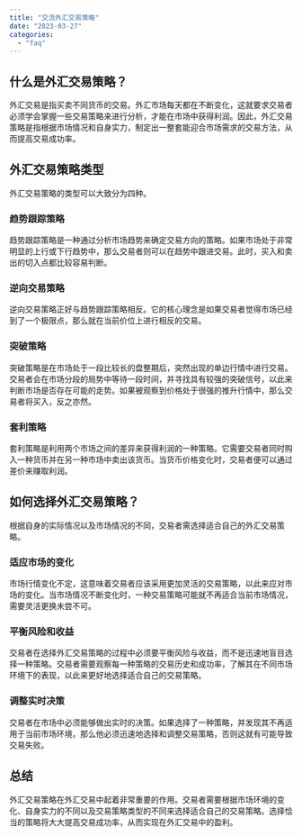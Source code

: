 ```yaml
---
title: "交流外汇交易策略"
date: "2023-03-27"
categories: 
  - "faq"
---
```


## 什么是外汇交易策略？

外汇交易是指买卖不同货币的交易。外汇市场每天都在不断变化，这就要求交易者必须学会掌握一些交易策略来进行分析，才能在市场中获得利润。因此，外汇交易策略是指根据市场情况和自身实力，制定出一整套能迎合市场需求的交易方法，从而提高交易成功率。

## 外汇交易策略类型

外汇交易策略的类型可以大致分为四种。

### 趋势跟踪策略

趋势跟踪策略是一种通过分析市场趋势来确定交易方向的策略。如果市场处于非常明显的上行或下行趋势中，那么交易者则可以在趋势中跟进交易。此时，买入和卖出的切入点都比较容易判断。

### 逆向交易策略

逆向交易策略正好与趋势跟踪策略相反。它的核心理念是如果交易者觉得市场已经到了一个极限点，那么就在当前价位上进行相反的交易。

### 突破策略

突破策略是在市场处于一段比较长的盘整期后，突然出现的单边行情中进行交易。交易者会在市场分段的局势中等待一段时间，并寻找具有较强的突破信号，以此来判断市场是否存在可能的走势。如果被观察到价格处于很强的推升行情中，那么交易者将买入，反之亦然。

### 套利策略

套利策略是利用两个市场之间的差异来获得利润的一种策略。它需要交易者同时购入一种货币并在另一种市场中卖出该货币。当货币价格变化时，交易者便可以通过差价来赚取利润。

## 如何选择外汇交易策略？

根据自身的实际情况以及市场情况的不同，交易者需选择适合自己的外汇交易策略。

### 适应市场的变化

市场行情变化不定，这意味着交易者应该采用更加灵活的交易策略，以此来应对市场的变化。当市场情况不断变化时，一种交易策略可能就不再适合当前市场情况，需要灵活更换未尝不可。

### 平衡风险和收益

交易者在选择外汇交易策略的过程中必须要平衡风险与收益，而不是迅速地盲目选择一种策略。交易者需要观察每一种策略的交易历史和成功率，了解其在不同市场环境下的表现，以此来更好地选择适合自己的交易策略。

### 调整实时决策

交易者在市场中必须能够做出实时的决策。如果选择了一种策略，并发现其不再适用于当前市场环境，那么他必须迅速地选择和调整交易策略，否则这就有可能导致交易失败。

## 总结

外汇交易策略在外汇交易中起着非常重要的作用。交易者需要根据市场环境的变化、自身实力的不同以及交易策略类型的不同来选择适合自己的交易策略。选择恰当的策略将大大提高交易成功率，从而实现在外汇交易中的盈利。
